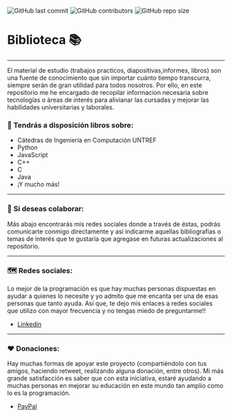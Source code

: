 ![GitHub last commit](https://img.shields.io/github/last-commit/educa2ucv/libreria?color=%23229395&label=Last%20commit&logo=git&logoColor=%23fff&style=for-the-badge) ![GitHub contributors](https://img.shields.io/github/contributors/educa2ucv/libreria?color=%237acbcd&logo=github&logoColor=%23fff&style=for-the-badge) ![GitHub repo size](https://img.shields.io/github/repo-size/educa2ucv/libreria?color=%23229395&logo=github&logoColor=%23fff&style=for-the-badge)

# Biblioteca 📚
---

El material de estudio (trabajos practicos, diapositivas,informes, libros) son una fuente de conocimiento que sin importar cuánto tiempo transcurra, siempre serán de gran utilidad para todos nosotros.
Por ello, en este repositorio me he encargado de recopilar informacion necesaria sobre tecnologías o áreas de interés para alivianar las cursadas y mejorar las habilidades universitarias y laborales.

### 📝 Tendrás a disposición libros sobre:

- Cátedras de Ingeniería en Computación UNTREF
- Python
- JavaScript
- C++
- C
- Java
- ¡Y mucho más!

---

### 🙌 Si deseas colaborar:

Más abajo encontrarás mis redes sociales donde a través de éstas, podrás comunicarte conmigo directamente y así indicarme aquellas bibliografías o temas de interés que te gustaría que agregase en futuras actualizaciones al repositorio.

---
### 🗺️ Redes sociales:

Lo mejor de la programación es que hay muchas personas dispuestas en ayudar a quienes lo necesite y yo admito que me encanta ser una de esas personas que tanto ayuda. Así que, te dejo mis enlaces a redes sociales que utilizo con mayor frecuencia y no tengas miedo de preguntarme!!

- [Linkedin][lk]

---
### ❤️ Donaciones:

Hay muchas formas de apoyar este proyecto (compartiéndolo con tus amigos, haciendo retweet, realizando alguna donación, entre otros). Mi más grande satisfacción es saber que con esta iniciativa, estaré ayudando a muchas personas en mejorar su educación en este mundo tan amplio como lo es la programación.

- [PayPal][paypal]

<!-- Enlaces -->
[lk]: https://www.linkedin.com/in/cintia-tatiana-capece-1430171b1/
[paypal]: https://paypal.me/cintiacapece/
